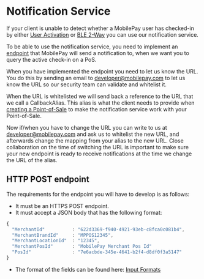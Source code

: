 # <a name="NotificationService"></a> Notification Service
If your client is unable to detect whether a MobilePay user has checked-in by either [User Activation](Detecting_MobilePay#UserActivation) or [BLE 2-Way](Detecting_MobilePay#BLE2way) you can use our notification service.

To be able to use the notification service, you need to implement an [endpoint](notification_service#NotificationEndpoint) that MobilePay will send a notification to, when we want you to query the active check-in on a PoS.

When you have implemented the endpoint you need to let us know the URL. You do this by sending an email to developer@mobilepay.com to let us know the URL so our security team can validate and whitelist it.

When the URL is whitelisted we will send back a reference to the URL that we call a CallbackAlias. This alias is what the client needs to provide when [creating a Point-of-Sale](pos_management#pos_creation) to make the notification service work with your Point-of-Sale.

Now if/when you have to change the URL you can write to us at developer@mobilepay.com and ask us to whitelist the new URL, and afterwards change the mapping from your alias to the new URL. Close collaboration on the time of switching the URL is important to make sure your new endpoint is ready to receive notifications at the time we change the URL of the alias.

## <a name="NotificationEndpoint"></a> HTTP POST endpoint
The requirements for the endpoint you will have to develop is as follows:

* It must be an HTTPS POST endpoint.
* It must accept a JSON body that has the following format:  

```javascript
{
  "MerchantId"          : "622d3369-f940-4921-93eb-c8fca0c081b4",
  "MerchantBrandId"     : "MPPOS12345",
  "MerchantLocationId"  : "12345",
  "MerchantPosId"       : "MobilePay Merchant Pos Id"
  "PosId"               : "7e6acbde-345e-4641-b2f4-d8df0f3a5147"
}
```
* The format of the fields can be found here: [Input Formats](validation)


